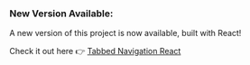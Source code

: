 ### New Version Available:

A new version of this project is now available, built with React!

Check it out here 👉 [Tabbed Navigation React](https://github.com/feramjo-webdev/tabbed-navigation-react.git)

